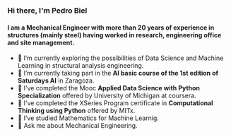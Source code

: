 ### Hi there, I'm Pedro Biel

#### I am a Mechanical Engineer with more than 20 years of experience in structures (mainly steel) having worked in research, engineering office and site management.

- 🔭 I’m currently exploring the possibilities of Data Science and Machine Learning in structural analysis engineering.
- 🌱 I’m currently taking part in the **AI basic course of the 1st edition of Saturdays AI** in Zaragoza.
- :book: I've completed the Mooc **Applied Data Science with Python Specialization** offered by University of Michigan at coursera.
- :book: I've completed the XSeries Program certificate in **Computational Thinking using Python** offered by MITx.
- :book: I’ve studied Mathematics for Machine Learnig.
- 💬 Ask me about Mechanical Engineering.

<!--
**PedroBiel/PedroBiel** is a ✨ _special_ ✨ repository because its `README.md` (this file) appears on your GitHub profile.

Here are some ideas to get you started:

- 🔭 I’m currently working on ...
- 🌱 I’m currently learning ...
- 👯 I’m looking to collaborate on ...
- 🤔 I’m looking for help with ...
- 💬 Ask me about ...
- 📫 How to reach me: ...
- 😄 Pronouns: ...
- ⚡ Fun fact: ...
-->
